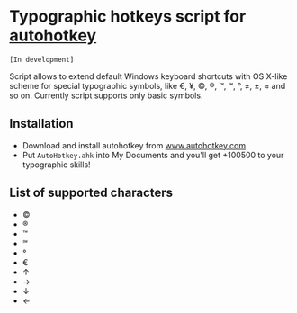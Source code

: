 # Typographic hotkeys script for <a href="http://www.autohotkey.com">autohotkey</a>

`[In development]`

Script allows to extend default Windows keyboard shortcuts with OS X-like scheme for special typographic symbols, like €, ¥, ©, ®, ™, ℠, °, ≠, ±, ≈ and so on. Currently script supports only basic symbols.

## Installation
* Download and install autohotkey from <a href="http://www.autohotkey.com/">www.autohotkey.com</a>
* Put `AutoHotkey.ahk` into My Documents and you'll get +100500 to your typographic skills!

## List of supported characters
* ©
* ®
* ™
* ℠
* °
* €
* ↑
* →
* ↓
* ←